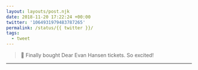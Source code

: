 ```yaml
---
layout: layouts/post.njk
date: 2018-11-20 17:22:24 +00:00
twitter: '1064931979483787265'
permalink: /status/{{ twitter }}/
tags: 
  - tweet
---
```


> 💸 Finally bought Dear Evan Hansen tickets. So excited!

---

